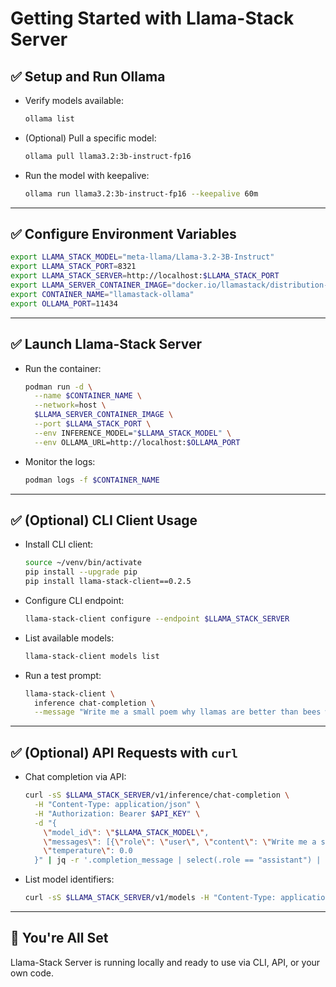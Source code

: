 # Getting Started with Llama-Stack Server

## ✅ Setup and Run Ollama

- Verify models available:
  ```sh
  ollama list
  ```

- (Optional) Pull a specific model:
  ```sh
  ollama pull llama3.2:3b-instruct-fp16
  ```

- Run the model with keepalive:
  ```sh
  ollama run llama3.2:3b-instruct-fp16 --keepalive 60m
  ```

---

## ✅ Configure Environment Variables

```sh
export LLAMA_STACK_MODEL="meta-llama/Llama-3.2-3B-Instruct"
export LLAMA_STACK_PORT=8321
export LLAMA_STACK_SERVER=http://localhost:$LLAMA_STACK_PORT
export LLAMA_SERVER_CONTAINER_IMAGE="docker.io/llamastack/distribution-ollama:0.2.5"
export CONTAINER_NAME="llamastack-ollama"
export OLLAMA_PORT=11434
```

---

## ✅ Launch Llama-Stack Server

- Run the container:
  ```sh
  podman run -d \
    --name $CONTAINER_NAME \
    --network=host \
    $LLAMA_SERVER_CONTAINER_IMAGE \
    --port $LLAMA_STACK_PORT \
    --env INFERENCE_MODEL="$LLAMA_STACK_MODEL" \
    --env OLLAMA_URL=http://localhost:$OLLAMA_PORT
  ```

- Monitor the logs:
  ```sh
  podman logs -f $CONTAINER_NAME
  ```

---

## ✅ (Optional) CLI Client Usage

- Install CLI client:
  ```sh
  source ~/venv/bin/activate
  pip install --upgrade pip
  pip install llama-stack-client==0.2.5
  ```

- Configure CLI endpoint:
  ```sh
  llama-stack-client configure --endpoint $LLAMA_STACK_SERVER
  ```

- List available models:
  ```sh
  llama-stack-client models list
  ```

- Run a test prompt:
  ```sh
  llama-stack-client \
    inference chat-completion \
    --message "Write me a small poem why llamas are better than bees without knees"
  ```

---

## ✅ (Optional) API Requests with `curl`

- Chat completion via API:
  ```sh
  curl -sS $LLAMA_STACK_SERVER/v1/inference/chat-completion \
    -H "Content-Type: application/json" \
    -H "Authorization: Bearer $API_KEY" \
    -d "{
      \"model_id\": \"$LLAMA_STACK_MODEL\",
      \"messages\": [{\"role\": \"user\", \"content\": \"Write me a small poem why llamas are better than bees without knees?\"}],
      \"temperature\": 0.0
    }" | jq -r '.completion_message | select(.role == "assistant") | .content'
  ```

- List model identifiers:
  ```sh
  curl -sS $LLAMA_STACK_SERVER/v1/models -H "Content-Type: application/json" | jq -r '.data[].identifier'
  ```

---

## 🎉 You're All Set

Llama-Stack Server is running locally and ready to use via CLI, API, or your own code.

